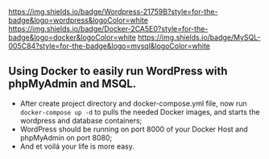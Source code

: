 https://img.shields.io/badge/Wordpress-21759B?style=for-the-badge&logo=wordpress&logoColor=white https://img.shields.io/badge/Docker-2CA5E0?style=for-the-badge&logo=docker&logoColor=white https://img.shields.io/badge/MySQL-005C84?style=for-the-badge&logo=mysql&logoColor=white

## Using Docker to easily run WordPress with phpMyAdmin and MSQL.

- After create project directory and docker-compose.yml file, now  run `docker-compose up -d` to pulls the needed Docker images, and starts the wordpress and database containers;
- WordPress should be running on port 8000 of your Docker Host and phpMyAdmin on port 8080;
- And et voilá your life is more easy.
